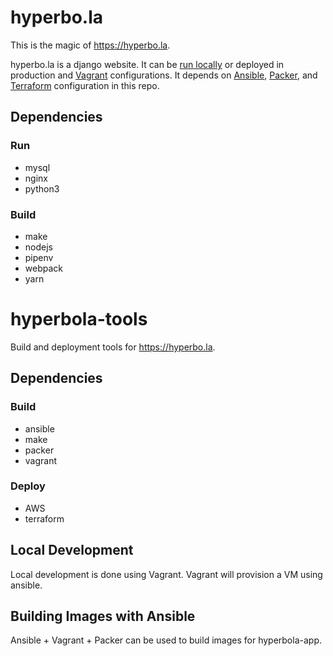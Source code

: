 # hyperbo.la

This is the magic of <https://hyperbo.la>.

hyperbo.la is a django website. It can be [run locally](/doc/local-development.md)
or deployed in production and [Vagrant](/Vagrantfile) configurations. It depends on [Ansible](/ansible),
[Packer](/packer), and [Terraform](/terraform) configuration in this repo.

## Dependencies

### Run

* mysql
* nginx
* python3

### Build

* make
* nodejs
* pipenv
* webpack
* yarn

# hyperbola-tools

Build and deployment tools for <https://hyperbo.la>.

## Dependencies

### Build

* ansible
* make
* packer
* vagrant

### Deploy

* AWS
* terraform

## Local Development

Local development is done using Vagrant. Vagrant will provision a VM using
ansible.

## Building Images with Ansible

Ansible + Vagrant + Packer can be used to build images for hyperbola-app.
